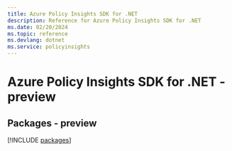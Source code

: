 ```yaml
---
title: Azure Policy Insights SDK for .NET
description: Reference for Azure Policy Insights SDK for .NET
ms.date: 02/20/2024
ms.topic: reference
ms.devlang: dotnet
ms.service: policyinsights
---
```

# Azure Policy Insights SDK for .NET - preview
## Packages - preview
[!INCLUDE [packages](policy-insights-index.md)]